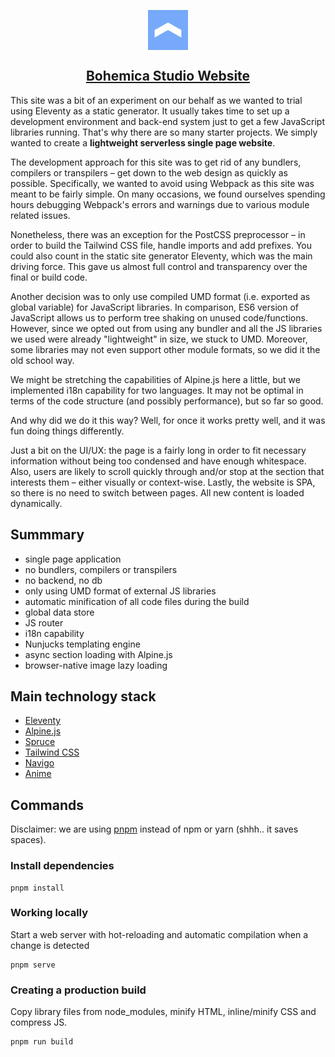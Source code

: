 <p align="center">
<a href="https://bohemica.studio" target="_blank">
	<img src="./source/images/symbol.svg" alt="Bohemica symbol" width="64" align="center" />
</a>
</p>

<h2 align="center"><a href="https://bohemica.studio" target="_blank"><strong>Bohemica Studio Website</strong></a></h2>

This site was a bit of an experiment on our behalf as we wanted to trial using Eleventy as a static generator. It usually takes time to set up a development environment and back-end system just to get a few JavaScript libraries running. That's why there are so many starter projects. We simply wanted to create a **lightweight serverless single page website**.

The development approach for this site was to get rid of any bundlers, compilers or transpilers – get down to the web
design as quickly as possible. Specifically, we wanted to avoid using Webpack as this site was meant to be fairly
simple. On many occasions, we found ourselves spending hours debugging Webpack's errors and warnings due to various
module related issues.

Nonetheless, there was an exception for the PostCSS preprocessor – in order to build the Tailwind CSS file, handle
imports and add prefixes. You could also count in the static site generator Eleventy, which was the main driving force.
This gave us almost full control and transparency over the final or build code.

Another decision was to only use compiled UMD format (i.e. exported as global variable) for JavaScript libraries. In
comparison, ES6 version of JavaScript allows us to perform tree shaking on unused code/functions. However, since we
opted out from using any bundler and all the JS libraries we used were already "lightweight" in size, we stuck to UMD.
Moreover, some libraries may not even support other module formats, so we did it the old school way.

We might be stretching the capabilities of Alpine.js here a little, but we implemented i18n capability for two
  languages. It may not be optimal in terms of the code structure (and possibly performance), but so far so good.

And why did we do it this way? Well, for once it works pretty well, and it was fun doing things differently.

Just a bit on the UI/UX: the page is a fairly long in order to fit necessary information without being too condensed and have enough whitespace. Also, users are likely to scroll quickly through and/or stop at the section that interests them – either visually or context-wise.  Lastly, the website is SPA, so there is no need to switch between pages. All new content is loaded dynamically.
  

## Summmary

- single page application
- no bundlers, compilers or transpilers
- no backend, no db
- only using UMD format of external JS libraries
- automatic minification of all code files during the build
- global data store
- JS router
- i18n capability
- Nunjucks templating engine
- async section loading with Alpine.js
- browser-native image lazy loading

## Main technology stack

- [Eleventy](https://github.com/11ty/eleventy)
- [Alpine.js](https://github.com/alpinejs/alpine)
- [Spruce](https://github.com/ryangjchandler/spruce)
- [Tailwind CSS](https://github.com/tailwindlabs/tailwindcss)
- [Navigo](https://github.com/krasimir/navigo)
- [Anime](https://github.com/juliangarnier/anime)

## Commands

Disclaimer: we are using [pnpm](https://github.com/pnpm/pnpm) instead of npm or yarn (shhh.. it saves spaces).

### Install dependencies

```
pnpm install
```

### Working locally

Start a web server with hot-reloading and automatic compilation when a change is detected

```
pnpm serve
```

### Creating a production build

Copy library files from node_modules, minify HTML, inline/minify CSS and compress JS.

``` 
pnpm run build
```


